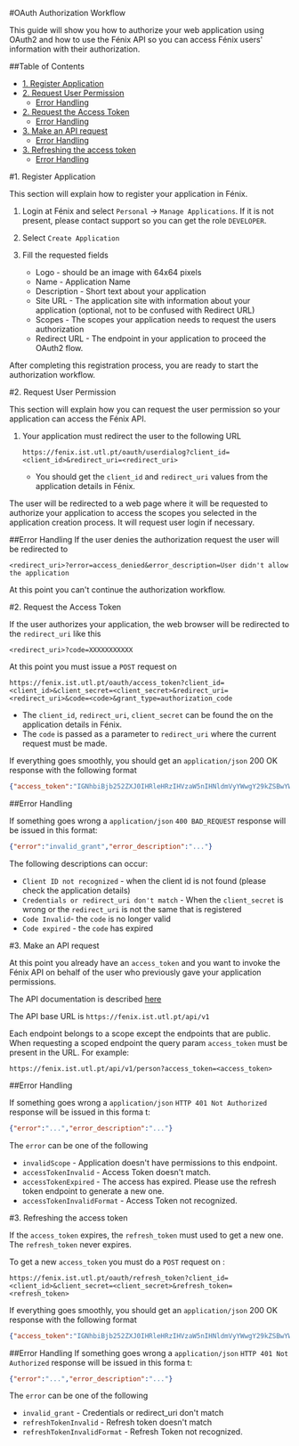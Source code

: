 #OAuth Authorization Workflow

This guide will show you how to authorize your web application using OAuth2 and how to use the Fénix API so you can access Fénix users' information with their authorization.

##Table of Contents

- [1. Register Application](#1-register-application)
- [2. Request User Permission](#2-request-user-permission)
	- [Error Handling](#error-handling)
- [2. Request the Access Token](#2-request-the-access-token)
	- [Error Handling](#error-handling-1)
- [3. Make an API request](#3-make-an-api-request)
	- [Error Handling](#error-handling-2)
- [3. Refreshing the access token](#3-refreshing-the-access-token)
	- [Error Handling](#error-handling-3)

#1. Register Application

This section will explain how to register your application in Fénix.

1. Login at Fénix and select `Personal` -> `Manage Applications`.
    If it is not present, please contact support so you can get the role `DEVELOPER`.

2. Select `Create Application`
3. Fill the requested fields
    * Logo - should be an image with 64x64 pixels
    * Name - Application Name
    * Description - Short text about your application
    * Site URL - The application site with information about your application (optional, not to be confused with Redirect URL)
    * Scopes - The scopes your application needs to request the users authorization
    * Redirect URL - The endpoint in your application to proceed the OAuth2 flow.

After completing this registration process, you are ready to start the authorization workflow.


#2. Request User Permission

This section will explain how you can request the user permission so your application can access the Fénix API.

1.  Your application must redirect the user to the following URL
        
        https://fenix.ist.utl.pt/oauth/userdialog?client_id=<client_id>&redirect_uri=<redirect_uri>
    * You should get the `client_id` and `redirect_uri` values from the application details in Fénix.

The user will be redirected to a web page where it will be requested to authorize your application to access the scopes you selected in the application creation process. It will request user login if necessary.

##Error Handling
If the user denies the authorization request the user will be redirected to

    <redirect_uri>?error=access_denied&error_description=User didn't allow the application

At this point you can't continue the authorization workflow.

#2. Request the Access Token

If the user authorizes your application, the web browser will be redirected to the `redirect_uri` like this
    
    <redirect_uri>?code=XXXXXXXXXXX

At this point you must issue a `POST` request on
    
    https://fenix.ist.utl.pt/oauth/access_token?client_id=<client_id>&client_secret=<client_secret>&redirect_uri=<redirect_uri>&code=<code>&grant_type=authorization_code

* The `client_id`, `redirect_uri`, `client_secret` can be found the on the application details in Fénix.
* The `code` is passed as a parameter to `redirect_uri` where the current request must be made.

If everything goes smoothly, you should get an `application/json` 200 OK response with the following format
```json
{"access_token":"IGNhbiBjb252ZXJ0IHRleHRzIHVzaW5nIHNldmVyYWwgY29kZSBwYWdlcyAodXNpbmcgQ2hhclNl", "refresh_token":"dCBwcm9wZXJ0eSkgZnJvbSBVbmljb2RlIHN0cmluZyB0byBieXRlIGFycmF5IGFuZCB0aGVuIGNv", expires:"3600"}
```

##Error Handling

If something goes wrong  a `application/json` `400 BAD_REQUEST` response will be issued in this format:
```json
{"error":"invalid_grant","error_description":"..."}
```

The following descriptions can occur:

* `Client ID not recognized` - when the client id is not found (please check the application details)
* `Credentials or redirect_uri don't match` - When the `client_secret` is wrong or the `redirect_uri` is not the same that is registered
* `Code Invalid`- the `code` is no longer valid
* `Code expired` - the `code` has expired

#3. Make an API request

At this point you already have an `access_token` and you want to invoke the Fénix API on behalf of the user who previously gave your application permissions.

The API documentation is described [here]()

The API base URL is `https://fenix.ist.utl.pt/api/v1`

Each endpoint belongs to a scope except the endpoints that are public.
When requesting a scoped endpoint the query param `access_token` must be present in the URL. For example:

    https://fenix.ist.utl.pt/api/v1/person?access_token=<access_token>

##Error Handling

If something goes wrong  a `application/json` `HTTP 401 Not Authorized` response will be issued in this forma
t:
```json
{"error":"...","error_description":"..."}
```

The `error` can be one of the following

* `invalidScope` - Application doesn't have permissions to this endpoint.
* `accessTokenInvalid` - Access Token doesn't match.
* `accessTokenExpired` - The access has expired. Please use the refresh token endpoint to generate a new one.
* `accessTokenInvalidFormat` - Access Token not recognized.


#3. Refreshing the access token

If the `access_token` expires, the `refresh_token` must used to get a new one. The `refresh_token` never expires.

To get a new `access_token` you must do a `POST` request on :

    https://fenix.ist.utl.pt/oauth/refresh_token?client_id=<client_id>&client_secret=<client_secret>&refresh_token=<refresh_token>

If everything goes smoothly, you should get an `application/json` 200 OK response with the following format
```json
{"access_token":"IGNhbiBjb252ZXJ0IHRleHRzIHVzaW5nIHNldmVyYWwgY29kZSBwYWdlcyAodXNpbmcgQ2hhclNl", "expires":"3600"}
```

##Error Handling
If something goes wrong  a `application/json` `HTTP 401 Not Authorized` response will be issued in this forma
t:
```json    
{"error":"...","error_description":"..."}
```
The `error` can be one of the following

* `invalid_grant` - Credentials or redirect_uri don't match
* `refreshTokenInvalid` - Refresh token doesn't match
* `refreshTokenInvalidFormat` - Refresh Token not recognized.
